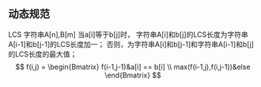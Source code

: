## 动态规范

LCS
字符串A[n],B[m]
当a[i]等于b[j]时，
字符串A[i]和b[j]的LCS长度为字符串A[i-1]和b[j-1]的LCS长度加一；
否则，为字符串A[i]和b[j-1]和字符串A[i-1]和b[j]的LCS长度的最大值；
$$
 f(i,j) = \begin{Bmatrix} 
        f(i-1,j-1)&a[i] == b[i] \\
        max(f(i-1,j),f(i,j-1))&else    
 \end{Bmatrix}
$$